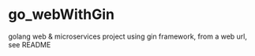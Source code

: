 # go_webWithGin
golang web &amp; microservices project using gin framework, from a web url, see README
